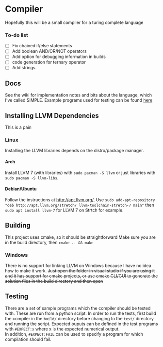 # Compiler
Hopefully this will be a small compiler for a turing complete language

### To-do list
 - [ ] Fix chained if/else statements
 - [ ] Add boolean AND/OR/NOT operators
 - [ ] Add option for debugging information in builds
 - [ ] code generation for ternary operator
 - [ ] Add strings

## Docs
See the wiki for implementation notes and bits about the language, which I've called SIMPLE.  Example programs used for testing can be found [here](test/Test%20programs)

## Installing LLVM Dependencies
This is a pain
### Linux
Installing the LLVM libraries depends on the distro/package manager.
#### Arch
Install LLVM 7 (with libraries) with `sudo pacman -S llvm` or just libraries with `sudo pacman -S llvm-libs`.
#### Debian/Ubuntu
Follow the instructions at http://apt.llvm.org/.
Use `sudo add-apt-repository "deb http://apt.llvm.org/stretch/ llvm-toolchain-stretch-7 main"` then `sudo apt install llvm-7` for LLVM 7 on Strtch for example.

## Building
This project uses cmake, so it should be straightforward
Make sure you are in the build directory, then `cmake .. && make`

### Windows
There is no support for linking LLVM on Windows because I have no idea how to make it work.
~~Just open the folder in visual studio if you are using it and it has support for cmake projects, or use cmake CLI/GUI to generate the solution files in the build directory and then open~~


## Testing
There are a set of sample programs which the compiler should be tested with.  These are run from a python script.  In order to run the tests, first build the compiler in the `build/` directory before changing to the `test/` directory and running the script.  Expected ouputs can be defined in the test programs with `#EXPECT:x` where x is the expected numerical output.  
In addition, `#EXPECT:FAIL` can be used to specify a program for which compilation should fail.

